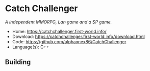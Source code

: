 # Catch Challenger

_A independent MMORPG, Lan game and a SP game._

- Home: https://catchchallenger.first-world.info/
- Download: https://catchchallenger.first-world.info/download.html
- Code: https://github.com/alphaonex86/CatchChallenger
- Language(s): C++

## Building


